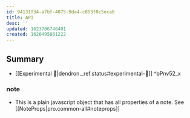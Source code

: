 ```yaml
---
id: 94131f34-a7bf-4075-9da4-c853f0c5eca6
title: API
desc: ''
updated: 1623706746401
created: 1620495861222
---
```


## Summary
- [[Experimental 🧪|dendron._ref.status#experimental-🧪]] ^bPnv52_x

### note
- This is a plain javascript object that has all properties of a note. See [[NoteProps|pro.common-all#noteprops]]
